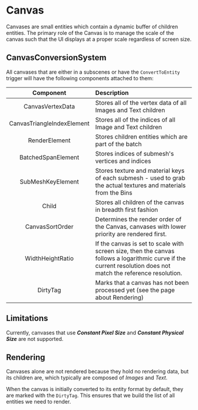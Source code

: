 # Canvas

Canvases are small entities which contain a dynamic buffer of children entities. The primary role of the Canvas is to
manage the scale of the canvas such that the UI displays at a proper scale regardless of screen size.

## CanvasConversionSystem
All canvases that are either in a subscenes or have the `ConvertToEntity` trigger will have the following components
attached to them:

|Component | Description |
|:--------:|:------------|
| CanvasVertexData | Stores all of the vertex data of all Images and Text children |
| CanvasTriangleIndexElement | Stores all of the indices of all Image and Text children |
| RenderElement | Stores children entities which are part of the batch |
| BatchedSpanElement | Stores indices of submesh's vertices and indices |
| SubMeshKeyElement | Stores texture and material keys of each submesh - used to grab the actual textures and materials from the Bins |
| Child | Stores all children of the canvas in breadth first fashion |
| CanvasSortOrder | Determines the render order of the Canvas, canvases with lower priority are rendered first. |
| WidthHeightRatio | If the canvas is set to scale with screen size, then the canvas follows a logarithmic curve if the current resolution does not match the reference resolution. |
| DirtyTag | Marks that a canvas has not been processed yet (see the page about Rendering) |

## Limitations

Currently, canvases that use ***Constant Pixel Size*** and ***Constant Physical Size*** are not
supported.

## Rendering

Canvases alone are not rendered because they hold no rendering data, but its children are, which
typically are composed of _Images_ and _Text_.

When the canvas is initially converted to its entity format by default, they are marked with the
`DirtyTag`. This ensures that we build the list of all entities we need to render.